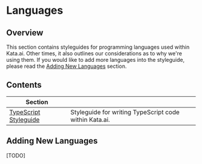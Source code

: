 # Languages

## Overview

This section contains styleguides for programming languages used within Kata.ai. Other times, it also outlines our considerations as to why we're using them. If you would like to add more languages into the styleguide, please read the [Adding New Languages](#adding-new-languages) section.

## Contents

| Section |  |
|--|--|
| [TypeScript Styleguide](./typescript.md#readme) | Styleguide for writing TypeScript code within Kata.ai. |

## Adding New Languages

[TODO]
